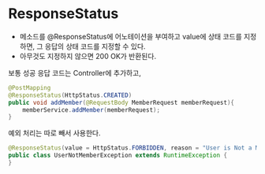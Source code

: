 # ResponseStatus



- 메소드를 @ResponseStatus에 어노테이션을 부여하고 value에 상태 코드를 지정하면, 그 응답의 상태 코드를 지정할 수 있다.
- 아무것도 지정하지 않으면 200 OK가 반환된다.



보통 성공 응답 코드는 Controller에 추가하고,

```java
@PostMapping
@ResponseStatus(HttpStatus.CREATED)
public void addMember(@RequestBody MemberRequest memberRequest){
    memberService.addMember(memberRequest);
}
```



예외 처리는 따로 빼서 사용한다.

```java
@ResponseStatus(value = HttpStatus.FORBIDDEN, reason = "User is Not a Member of the Team")
public class UserNotMemberException extends RuntimeException {
}
```

